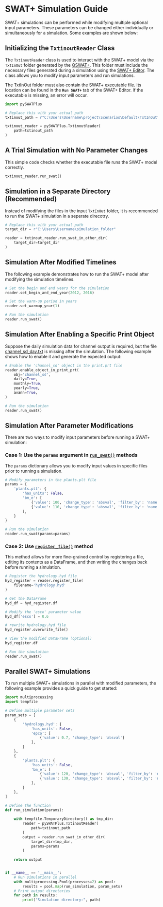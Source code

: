 # SWAT+ Simulation Guide


SWAT+ simulations can be performed while modifying multiple optional input parameters. These parameters can be changed either individually or simultaneously for a simulation. Some examples are shown below:

## Initializing the `TxtinoutReader` Class

The `TxtinoutReader` class is used to interact with the SWAT+ model via the `TxtInOut` folder generated by the [QSWAT+](https://github.com/swat-model/QSWATPlus). This folder must include the necessary files generated during a simulation using the [SWAT+ Editor](https://github.com/swat-model/swatplus-editor). The class allows you to modify input parameters and run simulations.

The TxtInOut folder must also contain the SWAT+ executable file. Its location can be found in the **`Run SWAT+`** tab of the SWAT+ Editor. If the executable is missing, an error will occur.


```python
import pySWATPlus

# Replace this with your actual path
txtinout_path = r"C:\Users\Username\project\Scenarios\Default\TxtInOut" 

txtinout_reader = pySWATPlus.TxtinoutReader(
    path=txtinout_path
)
```

## A Trial Simulation with No Parameter Changes

This simple code checks whether the executable file runs the SWAT+ model correctly. 

```python
txtinout_reader.run_swat()
```

## Simulation in a Separate Directory (Recommended)

Instead of modifying the files in the input `TxtInOut` folder, it is recommended to run the SWAT+ simulation in a seperate direcotry. 

```python
# Replace this with your actual path
target_dir = r"C:\Users\Username\simulation_folder" 

reader = txtinout_reader.run_swat_in_other_dir(
    target_dir=target_dir
)
```

## Simulation After Modified Timelines

The following example demonstrates how to run the SWAT+ model after modifying the simulation timelines.

```python
# Set the begin and end years for the simulation
reader.set_begin_and_end_year(2012, 2016)

# Set the warm-up period in years
reader.set_warmup_year(1)

# Run the simulation
reader.run_swat()
```

## Simulation After Enabling a Specific Print Object

Suppose the daily simulation data for channel output is required, but the file [channel_sd_day.txt](https://swatplus.gitbook.io/io-docs/swat+-output-files/channel) is missing after the simulation. The following example shows how to enable it and generate the expected output:

```python
# Enable the 'channel_sd' object in the print.prt file
reader.enable_object_in_print_prt(
    obj='channel_sd',
    daily=True,
    monthly=True,
    yearly=True,
    avann=True,
)

# Run the simulation
reader.run_swat()
```

## Simulation After Parameter Modifications

There are two ways to modify input parameters before running a SWAT+ simulation:

### Case 1: Use the `params` argument in [`run_swat()`](https://pyswatplus.readthedocs.io/en/latest/api/txtinoutreader/#pySWATPlus.TxtinoutReader.TxtinoutReader.run_swat) methods

The `params` dictionary allows you to modify input values in specific files prior to running a simulation.

```python
# Modify parameters in the plants.plt file
params = {
    'plants.plt': {
        'has_units': False,
        'bm_e': [
            {'value': 100, 'change_type': 'absval', 'filter_by': 'name == "agrl"'},
            {'value': 110, 'change_type': 'absval', 'filter_by': 'name == "almd"'},
        ],
    }
}

# Run the simulation
reader.run_swat(params=params)
```

### Case 2: Use [`register_file()`](https://pyswatplus.readthedocs.io/en/latest/api/txtinoutreader/#pySWATPlus.TxtinoutReader.TxtinoutReader.register_file) method

This method allows for more fine-grained control by registering a file, editing its contents as a DataFrame, and then writing the changes back before running a simulation.

```python
# Register the hydrology.hyd file
hyd_register = reader.register_file(
    filename='hydrology.hyd'
)

# Get the DataFrame
hyd_df = hyd_register.df

# Modify the 'esco' parameter value
hyd_df['esco'] = 0.6

# rewrite hydrology.hyd file
hyd_register.overwrite_file()

# View the modified DataFrame (optional)
hyd_register.df

# Run the simulation
reader.run_swat()
```

## Parallel SWAT+ Simulations

To run multiple SWAT+ simulations in parallel with modified parameters, the following example provides a quick guide to get started:


```python
import multiprocessing
import tempfile

# Define multiple parameter sets
param_sets = [
    {
        'hydrology.hyd': {
            'has_units': False,
            'epco': [
                {'value': 0.7, 'change_type': 'absval'}
            ],
        }
    },
    {
        'plants.plt': {
            'has_units': False,
            'bm_e': [
                {'value': 120, 'change_type': 'absval', 'filter_by': 'name == "agrl"'},
                {'value': 130, 'change_type': 'absval', 'filter_by': 'name == "almd"'},
            ],
        }
    },
]

# Define the function
def run_simulation(params):
    
    with tempfile.TemporaryDirectory() as tmp_dir:
        reader = pySWATPlus.TxtinoutReader(
            path=txtinout_path
        )
        output = reader.run_swat_in_other_dir(
            target_dir=tmp_dir,
            params=params
        )
    
    return output


if __name__ == '__main__':
    # Run simulations in parallel
    with multiprocessing.Pool(processes=2) as pool:
        results = pool.map(run_simulation, param_sets)
    # Print output directories
    for path in results:
        print("Simulation directory:", path)
```







